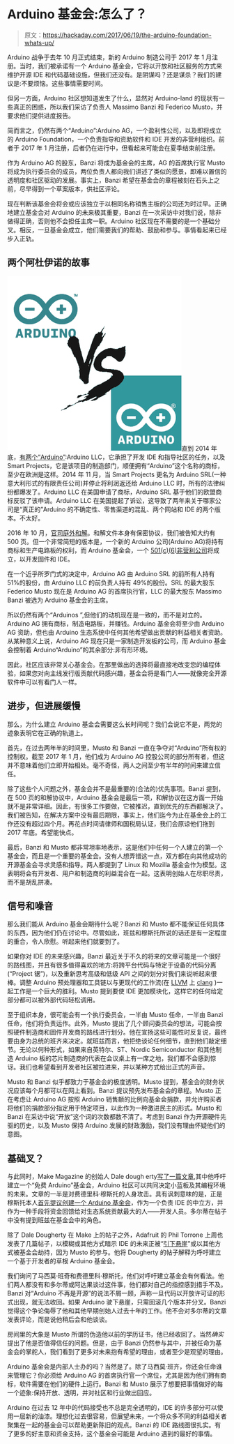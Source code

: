 # Arduino 基金会:怎么了？

> 原文：<https://hackaday.com/2017/06/19/the-arduino-foundation-whats-up/>

Arduino 战争于去年 10 月正式结束，新的 Arduino 制造公司于 2017 年 1 月注册。当时，我们被承诺有一个 Arduino 基金会，它将以开放和社区服务的方式来维护开源 IDE 和代码基础设施，但我们还没有。是阴谋吗？还是谋杀？我们的建议是:不要烦恼。这些事情需要时间。

但另一方面，Arduino 社区想知道发生了什么，显然对 Arduino-land 的现状有一些真正的困惑，所以我们采访了负责人 Massimo Banzi 和 Federico Musto，并要求他们提供进度报告。

简而言之，仍然有两个“Arduino”:Arduino AG，一个盈利性公司，以及即将成立的 Arduino Foundation，一个负责指导和资助软件和 IDE 开发的非营利组织。前者于 2017 年 1 月注册，后者仍在进行中，但看起来可能会在夏季结束前注册。

作为 Arduino AG 的股东，Banzi 将成为基金会的主席，AG 的首席执行官 Musto 将成为执行委员会的成员，两位负责人都向我们讲述了类似的愿景，即难以置信的透明度和社区驱动的发展。事实上，Banzi 希望在基金会的章程被刻在石头上之前，尽早得到一个草案版本，供社区评论。

现在判断该基金会将会或应该独立于以相同名称销售主板的公司还为时过早。正确地建立基金会对 Arduino 的未来极其重要，Banzi 在一次采访中对我们说，除非做得正确，否则他不会担任主席一职。Arduino 社区现在不需要的是一个基础分叉。相反，一旦基金会成立，他们需要我们的帮助、鼓励和参与。事情看起来已经步入正轨。

## 两个阿杜伊诺的故事

![](img/55b75cb936a6dd94b7db7f8fc6dc71c3.png)直到 2014 年底，[有两个“Arduino”](http://hackaday.com/2015/03/12/arduino-v-arduino-part-ii/):Arduino LLC，它承担了开发 IDE 和指导社区的任务，以及 Smart Projects，它是该项目的制造部门，顺便拥有“Arduino”这个名称的商标，至少在欧洲是这样。2014 年 11 月，当 Smart Projects 更名为 Arduino SRL(一种意大利形式的有限责任公司)并停止将利润返还给 Arduino LLC 时，所有的法律纠纷都爆发了。Arduino LLC 在美国申请了商标，Arduino SRL 基于他们的欧盟商标反驳了该申请。Arduino LLC 在美国提起了诉讼，这导致了两年来关于哪家公司是“真正的”Arduino 的不确定性、零售渠道的混乱、两个网站和 IDE 的两个版本。不太好。

2016 年 10 月，[官司庭外和解](http://hackaday.com/2016/10/01/arduino-vs-arduino-arduino-won/)。和解文件本身有保密协议，我们被告知大约有 500 页。但一个非常简短的版本是，一个新的 Arduino 公司(Arduino AG)将持有商标和生产电路板的权利，而 Arduino 基金会，一个 [501(c)(6)非营利公司](https://en.wikipedia.org/wiki/501%28c%29_organization#501.28c.29.286.29)将成立，以开发固件和 IDE。

在一个近乎所罗门式的决定中，Arduino AG 由 Arduino SRL 的前所有人持有 51%的股份，由 Arduino LLC 的前负责人持有 49%的股份。SRL 的最大股东 Federico Musto 现在是 Arduino AG 的首席执行官，LLC 的最大股东 Massimo Banzi 被选为 Arduino 基金会的主席。

所以仍然有两个“Arduinos ”,但他们的动机现在是一致的，而不是对立的。Arduino AG 拥有商标，制造电路板，并赚钱。Arduino 基金会将至少由 Arduino AG 资助，但也由 Arduino 生态系统中任何其他希望做出贡献的利益相关者资助。从某种意义上说，Arduino AG 现在只是一家制造开发板的公司，而 Arduino 基金会控制着 Arduino“Arduino”的其余部分:非有形环境。

因此，社区应该非常关心基金会。在那里做出的选择将最直接地改变您的编程体验，如果您对向主线发行版贡献代码感兴趣，基金会将是看门人——就像完全开源软件中可以有看门人一样。

## 进步，但进展缓慢

那么，为什么建立 Arduino 基金会需要这么长时间呢？我们会说它不是，两党的迹象表明它在正确的轨道上。

首先，在过去两年半的时间里，Musto 和 Banzi 一直在争夺对“Arduino”所有权的控制权。截至 2017 年 1 月，他们成为 Arduino AG 控股公司的部分所有者，但这并不意味着他们立即开始相处。毫不奇怪，两人之间至少有半年的时间来建立信任。

除了这些个人问题之外，基金会并不是最重要的(合法的)优先事项。Banzi 提到，在 500 页的和解协议中，Arduino 基金会是最后一项，和解协议在这方面一开始就不是非常详细。因此，有很多工作要做，它被推迟，直到优先的东西都解决了。我们被告知，在解决方案中没有最后期限，事实上，他们迄今为止在基金会上的工作还没有超过四个月。再花点时间请律师和国税局认证，我们会原谅他们拖到 2017 年底。希望能快点。

最后，Banzi 和 Musto 都非常坦率地表示，这是他们中任何一个人建立的第一个基金会，而且是一个重要的基金会。没有人想弄错这一点，双方都在向其他成功的开源基金会寻求灵感和指导。两人都提到了 Linux 和 Mozilla 基金会作为模型。这表明将会有开发者、用户和制造商的利益混合在一起。这表明创始人在尽职尽责，而不是胡乱拼凑。

## 信号和噪音

那么我们能从 Arduino 基金会期待什么呢？Banzi 和 Musto 都不能保证任何具体的东西，因为他们仍在讨论中。尽管如此，班兹和穆斯托所说的话还是有一定程度的重合，令人欣慰。听起来他们就要到了。

如果你对 IDE 的未来感兴趣，Banzi 最近关于不久的将来的文章可能是一个很好的路线图，并且有很多值得喜欢的地方:将跨平台代码与特定于设备的代码分离(“Project 锯”)，以及重新思考高级和低级 API 之间的划分对我们来说听起来很棒。调整 Arduino 预处理器和工具链以与更现代的工作流(在 [LLVM](https://en.wikipedia.org/wiki/LLVM) 上 [clang](http://clang.llvm.org/) )一起工作是一个巨大的胜利。Musto 提到要使 IDE 更加模块化，这样它的任何给定部分都可以被外部代码轻松调用。

至于组织本身，很可能会有一个执行委员会，一半由 Musto 任命，一半由 Banzi 任命，他们将负责运作。此外，Musto 提出了几个顾问委员会的想法，可能会按照硬件制造商和固件开发商的路线进行划分。他在宣扬这些可能性时反复说，最终要由身为总统的班齐来决定。就班兹而言，他拒绝谈论任何细节，直到他们敲定细节。无论以何种形式，如果来自英特尔、ST、Nordic Semiconductor 和其他制造 Arduino 板的芯片制造商的代表在会议桌上有一席之地，我们都不会感到惊讶。我们也希望看到开发者社区被拉进来，并以某种方式给出正式的声音。

Musto 和 Banzi 似乎都致力于基金会的极度透明。Musto 提到，基金会的财务状况应该每个月都可以在网上看到。Banzi 提议预先发布基金会的章程。Musto 正在考虑让 Arduino AG 按照 Arduino 销售额的比例向基金会捐款，并允许购买者将他们的捐款部分指定用于特定项目，以此作为一种激进民主的形式。Musto 和 Banzi 在采访中说“开放”这个词的次数都数不清了。考虑到 Banzi 作为开源硬件先驱的历史，以及 Musto 保持 Arduino 发展的财政激励，我们没有理由怀疑他们的意图。

## 基础叉？

与此同时，Make Magazine 的创始人 Dale dough erty[写了一篇文章](http://makezine.com/2017/06/09/free-arduino/),其中他呼吁建立一个“免费 Arduino”基金会，Arduino 社区可以共同决定小蓝板及其编程环境的未来。文章的一半是对费德里科·穆斯托的人身攻击。具有讽刺意味的是，正是穆斯托本人[首先提议创建一个 Arduino 基金会](http://hackaday.com/2016/01/04/new-products-and-new-directions-an-interview-with-federico-musto-of-arduino-srl/)，作为一个负责 IDE 的中立方，并作为一种手段将资金回馈给对生态系统贡献最大的人——开发人员。多尔蒂在帖子中没有提到班兹在基金会中的角色。

除了 Dale Dougherty 在 Make 上的帖子之外，Adafruit 的 Phil Torrone 上周也发表了几篇帖子，以模糊或其他方式暗示 IDE 的未来正被“[引下悬崖](https://groups.google.com/a/arduino.cc/forum/#!topic/developers/vwosT9uSZMo)”或以其他方式被基金会劫持，因为 Musto 的参与。他将 Dougherty 的帖子解释为呼吁建立一个基于开发者的草根 Arduino 基金会。

我们询问了马西莫·班奇和费德里科·穆斯托，他们对呼吁建立基金会有何看法。他们两人都没有和多尔蒂或阿达果谈过这件事，他们都对自己的指控感到措手不及。Banzi 对“Arduino 不再是开源”的说法不屑一顾，声称一旦代码以开放许可证的形式出现，就无法收回。如果 Arduino 驶下悬崖，只需回滚几个版本并分叉。Banzi 觉得这个争论侮辱了他和其他早期创始人过去十年的工作。他不会对多尔蒂的文章发表评论，而是说他稍后会和他谈谈。

房间里的大象是 Musto 所谓的伪造他以前的学历证书，他已经收回了。当然*确实*提出了他是否值得信任的问题。但是，由于 Banzi 仍然参与其中，并被任命为基金会的掌舵人，我们看到了更多对未来抱有希望的理由，或者至少是观望的理由。

Arduino 基金会是内部人士办的吗？当然是了。除了马西莫·班齐，你还会任命谁来管理它？你必须给 Arduino AG 的首席执行官一个席位，尤其是因为他们拥有商标，软件需要在他们的硬件上运行。Banzi 和 Musto 展示了想要把事情做好的每一个迹象:保持开放、透明，并对社区和行业做出回应。

Arduino 在过去 12 年中的代码接受也不总是完全透明的，IDE 的许多部分可以使用一层新的油漆。理想化过去很容易，但展望未来，一个将众多不同的利益相关者聚集在一起的基金会可以帮助更新陈旧的观点。Banzi 的 IDE 路线图很扎实。有了更多的好主意和资金支持，这个基金会可能是 Arduino 遇到的最好的事情。